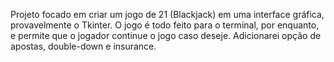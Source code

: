 Projeto focado em criar um jogo de 21 (Blackjack) em uma interface gráfica, provavelmente o Tkinter.
O jogo é todo feito para o terminal, por enquanto, e permite que o jogador continue o jogo caso deseje.
Adicionarei opção de apostas, double-down e insurance.